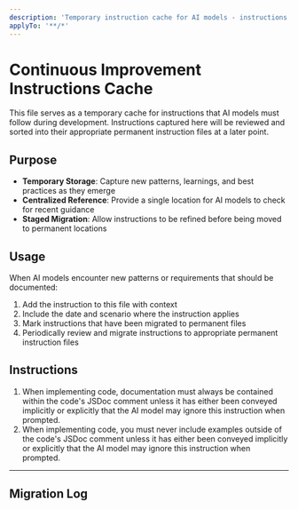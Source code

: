 ```yaml
---
description: 'Temporary instruction cache for AI models - instructions here will be sorted into appropriate instruction files later'
applyTo: '**/*'
---
```


# Continuous Improvement Instructions Cache

This file serves as a temporary cache for instructions that AI models must follow during development. Instructions captured here will be reviewed and sorted into their appropriate permanent instruction files at a later point.

## Purpose

- **Temporary Storage**: Capture new patterns, learnings, and best practices as they emerge
- **Centralized Reference**: Provide a single location for AI models to check for recent guidance
- **Staged Migration**: Allow instructions to be refined before being moved to permanent locations

## Usage

When AI models encounter new patterns or requirements that should be documented:

1. Add the instruction to this file with context
2. Include the date and scenario where the instruction applies
3. Mark instructions that have been migrated to permanent files
4. Periodically review and migrate instructions to appropriate permanent instruction files

## Instructions

<!-- Add new instructions below this line -->

1. When implementing code, documentation must always be contained within the code's JSDoc comment unless it has either been conveyed implicitly or explicitly that the AI model may ignore this instruction when prompted.
2. When implementing code, you must never include examples outside of the code's JSDoc comment unless it has either been conveyed implicitly or explicitly that the AI model may ignore this instruction when prompted.

---

## Migration Log

<!-- When instructions are migrated, move them here with references to their new location -->
